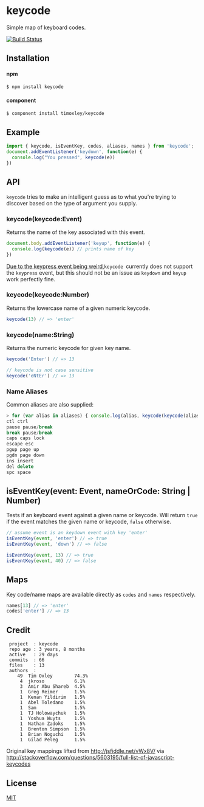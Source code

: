 # keycode

  Simple map of keyboard codes.

[![Build Status](https://travis-ci.org/timoxley/keycode.png?branch=master)](https://travis-ci.org/timoxley/keycode)

## Installation

#### npm

```sh
$ npm install keycode
```

#### component
```sh
$ component install timoxley/keycode
```

## Example

```js
import { keycode, isEventKey, codes, aliases, names } from 'keycode';
document.addEventListener('keydown', function(e) {
  console.log("You pressed", keycode(e))
})
```

## API

`keycode` tries to make an intelligent guess as to what
you're trying to discover based on the type of argument
you supply.

### keycode(keycode:Event)

Returns the name of the key associated with this event.

```js
document.body.addEventListener('keyup', function(e) {
  console.log(keycode(e)) // prints name of key
})
```

[Due to the keypress event being weird](https://github.com/timoxley/keycode/wiki/wtf%3F-keydown,-keyup-vs-keypress),`keycode `currently does not support the `keypress` event, but this should not be an issue as `keydown` and `keyup` work perfectly fine.

### keycode(keycode:Number)

Returns the lowercase name of a given numeric keycode.

```js
keycode(13) // => 'enter'
```

### keycode(name:String)

Returns the numeric keycode for given key name.

```js
keycode('Enter') // => 13

// keycode is not case sensitive
keycode('eNtEr') // => 13
```

### Name Aliases

Common aliases are also supplied:

```js
> for (var alias in aliases) { console.log(alias, keycode(keycode(alias))) }
ctl ctrl
pause pause/break
break pause/break
caps caps lock
escape esc
pgup page up
pgdn page down
ins insert
del delete
spc space
```

## isEventKey(event: Event, nameOrCode: String | Number)

Tests if an keyboard event against a given name or keycode.
Will return `true` if the event matches the given name or keycode, `false` otherwise.

```js
// assume event is an keydown event with key 'enter'
isEventKey(event, 'enter') // => true
isEventKey(event, 'down') // => false

isEventKey(event, 13) // => true
isEventKey(event, 40) // => false
```


## Maps

Key code/name maps are available directly as `codes` and `names` respectively.

```js
names[13] // => 'enter'
codes['enter'] // => 13
```

## Credit

```
 project  : keycode
 repo age : 3 years, 8 months
 active   : 29 days
 commits  : 66
 files    : 13
 authors  :
    49	Tim Oxley        74.3%
     4	jkroso           6.1%
     3	Amir Abu Shareb  4.5%
     1	Greg Reimer      1.5%
     1	Kenan Yildirim   1.5%
     1	Abel Toledano    1.5%
     1	Sam              1.5%
     1	TJ Holowaychuk   1.5%
     1	Yoshua Wuyts     1.5%
     1	Nathan Zadoks    1.5%
     1	Brenton Simpson  1.5%
     1	Brian Noguchi    1.5%
     1	Gilad Peleg      1.5%
```

Original key mappings lifted from http://jsfiddle.net/vWx8V/ via http://stackoverflow.com/questions/5603195/full-list-of-javascript-keycodes

## License

[MIT](http://opensource.org/licenses/mit-license.php)
